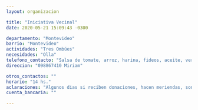 ```yaml
---
layout: organizacion

title: "Iniciativa Vecinal"
date: 2020-05-21 15:09:43 -0300

departamento: "Montevideo"
barrio: "Montevideo"
actividades: "Tres Ombúes"
necesidades: "Olla"
telefono_contacto: "Salsa de tomate, arroz, harina, fideos, aceite, verduras, carne"
direccion: "098867410 Miriam"

otros_contactos: ""
horario: "14 hs."
aclaraciones: "Algunos dias si reciben donaciones, hacen meriendas, son unos 40 niños los que la reciben en esos casos"
cuenta_bancaria: ""

---
```

